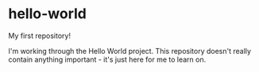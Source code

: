 # hello-world
My first repository!

I'm working through the Hello World project. This repository doesn't really contain anything important - it's just here for me to learn on.
